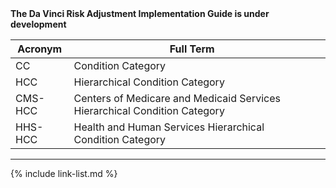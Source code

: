 
<div markdown="1" class="bg-info">
<b>The Da Vinci Risk Adjustment Implementation Guide is under development</b>
</div>


|Acronym   |Full Term||
|---|---|---|
|CC   |Condition Category||
|HCC   |Hierarchical Condition Category||
|CMS-HCC   |Centers of Medicare and Medicaid Services Hierarchical Condition Category||
|HHS-HCC   |Health and Human Services Hierarchical Condition Category||

---

{% include link-list.md %}
